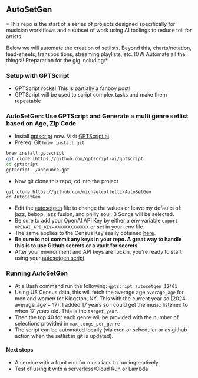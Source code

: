 ## AutoSetGen 

*This repo is the start of a series of projects designed specifically for musician worklflows and a subset of work using AI toolings to reduce toil for artists. 

Below we will automate the creation of setlists. Beyond this, charts/notation, lead-sheets, transpositions, streaming playlists, etc. IOW Automate all the things!! Preparation for the gig including:*

### Setup with GPTScript 

- GPTScript rocks! This is partially a fanboy post!
- GPTScript will be used to script complex tasks and make them repeatable 

### AutoSetGen: Use GPTScript and Generate a multi genre setlist based on Age, Zip Code 


- Install [gptscript](https://github.com/gptscript-ai/gptscript) now. Visit [GPTScript.ai](https://gptscript.ai) .
- Prereq: Git `brew install git` 
```bash
brew install gptscript 
git clone [https://github.com/gptscript-ai/gptscript
cd gptscript
gptscript ./announce.gpt
```
- Now git clone this repo, cd into the project
```
git clone https://github.com/michaelcolletti/AutoSetGen
cd AutoSetGen
```

- Edit the [autosetgen](./autosetgen.gpt) file to change the values or leave my defaults of: jazz, bebop, jazz fusion, and philly soul. 3 Songs will be selected.
- Be sure to add your OpenAI API Key by either a env variable `export OPENAI_API_KEY=XXXXXXXXXXXXX` or set in your .env file.
- The same applies to the Census Key easily obtained [here](https://api.census.gov/data/key_signup.html).
- **Be sure to not commit any keys in your repo. A great way to handle this is to use Github secrets or a vault for secrets.**
- After your environment and API keys are rockin, you're ready to start using your [autosetgen script](autosetgen.gpt)

### Running AutoSetGen 

- At a Bash command run the following: `gptscript autosetgen 12401` 
- Using US Census data, this will fetch the average age `average_age` for men and women for Kingston, NY. This with the current year so (2024 - average_age + 17). I added 17 years so I could get the music listened to when 17 years old. This is the `target_year`.
- Then the top 40 for each genre will be provided with the number of selections provided in `max_songs_per_genre` 
- The script can be automated locally (via cron or scheduler or as github action when the setlist in git is updated).  

#### Next steps

- A service with a front end for musicians to run imperatively.
- Test of using it with a serverless/Cloud Run or Lambda
  
